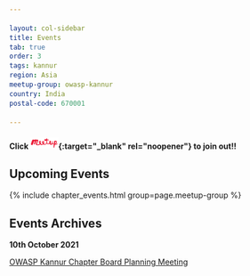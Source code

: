 ```yaml
---

layout: col-sidebar
title: Events
tab: true
order: 3
tags: kannur
region: Asia
meetup-group: owasp-kannur
country: India
postal-code: 670001

---
```

#### Click [<img src="assets/images/meetup-s.png" style="width: 10%;" alt="OWASP Kannur on Meetup.com" />](https://www.meetup.com/owasp-kannur/){:target="_blank" rel="noopener"} to join out!!



## Upcoming Events

{% include chapter_events.html group=page.meetup-group %}

## Events Archives 

**10th October 2021**

[OWASP Kannur Chapter Board Planning Meeting](events/10oct2021)
